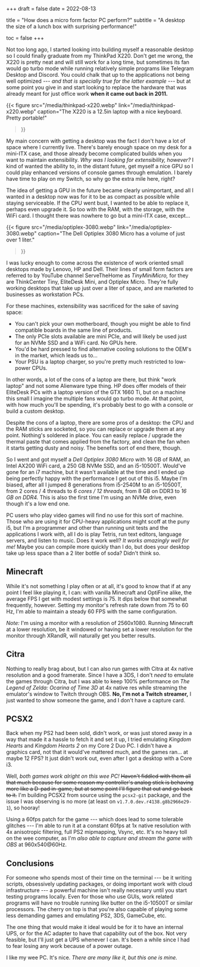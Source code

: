 +++
draft = false
date  = 2022-08-13

title    = "How does a micro form factor PC perform?"
subtitle = "A desktop the size of a lunch box with surprising performance!"

toc = false
+++

Not too long ago, I started looking into building myself a reasonable desktop
so I could finally graduate from my ThinkPad X220. Don't get me wrong, the X220
is pretty neat and will still work for a long time, but sometimes its fan would
go turbo mode while running relatively simple programs like Telegram Desktop
and Discord. You could chalk that up to the applications not being well
optimized _--- and that is specially true for the latter example ---_ but at
some point you give in and start looking to replace the hardware that was
already meant for just office work **when it came out back in 2011.**

{{< figure
  src="/media/thinkpad-x220.webp"
  link="/media/thinkpad-x220.webp"
  caption="The X220 is a 12.5in laptop with a nice keyboard. Pretty portable!"
>}}

My main concern with getting a desktop was the fact I don't have a lot of space
where I currently live. There's barely enough space on my desk for a mini-ITX
case, and those already become complicated builds when you want to maintain
extensibility. _Why was I looking for extensibility, however?_ I kind of wanted
the ability to, in the distant future, get myself a nice GPU so I could play
enhanced versions of console games through emulation. I barely have time to
play on my Switch, so why go the extra mile here, right?

The idea of getting a GPU in the future became clearly unimportant, and all I
wanted in a desktop now was for it to be as compact as possible while staying
serviceable. If the CPU went bust, I wanted to be able to replace it, perhaps
even upgrade it. So too with the RAM, with the storage, with the WiFi card. I
thought there was nowhere to go but a mini-ITX case, except...

{{< figure
  src="/media/optiplex-3080.webp"
  link="/media/optiplex-3080.webp"
  caption="The Dell Optiplex 3080 Micro has a volume of just over 1 liter."
>}}

I was lucky enough to come across the existence of work oriented small desktops
made by Lenovo, HP and Dell. Their lines of small form factors are referred to
by YouTube channel ServeTheHome as _TinyMiniMicro,_ for they are ThinkCenter
Tiny, EliteDesk Mini, and Optiplex Micro. They're fully working desktops that
take up just over a liter of space, and are marketed to businesses as
workstation PCs.

For these machines, extensibility was sacrificed for the sake of saving space:

- You can't pick your own motherboard, though you might be able to find
  compatible boards in the same line of products.
- The only PCIe slots available are mini PCIe, and will likely be used just for
  an NVMe SSD and a WiFi card. No GPUs here.
- You'd be hard pressed to find alternative cooling solutions to the OEM's in
  the market, which leads us to...
- Your PSU is a laptop charger, so you're pretty much restricted to low-power
  CPUs.

In other words, a lot of the cons of a laptop are there, but think "work
laptop" and not some Alienware type thing. HP does offer models of their
EliteDesk PCs with a laptop version of the GTX 1660 Ti, but on a machine this
small I imagine the multiple fans would go turbo mode. At that point, with how
much you'll be spending, it's probably best to go with a console or build a
custom desktop.

Despite the cons of a laptop, there are some pros of a desktop: the CPU and the
RAM sticks are socketed, so you can replace or upgrade them at any point.
Nothing's soldered in place. You can easily replace / upgrade the thermal paste
that comes applied from the factory, and clean the fan when it starts getting
dusty and noisy. The benefits sort of end there, though.

So I went and got myself a _Dell Optiplex 3080 Micro_ with 16 GB of RAM, an
Intel AX200 WiFi card, a 250 GB NVMe SSD, and an i5-10500T. Would've gone for
an i7 machine, but it wasn't available at the time and I ended up being
perfectly happy with the performance I get out of this i5. Maybe I'm biased,
after all I jumped 8 generations from i5-2540M to an i5-10500T, from 2 cores /
4 threads to _6 cores / 12 threads,_ from 8 GB on DDR3 to _16 GB on DDR4._ This
is also the first time I'm using an NVMe drive, even though it's a low end one.

PC users who play video games will find no use for this sort of machine. Those
who are using it for CPU-heavy applications might scoff at the puny i5, but I'm
a programmer and other than running unit tests and the applications I work
with, all I do is play Tetris, run text editors, language servers, and listen
to music. Does it work well? _It works amazingly well for me!_ Maybe you can
compile more quickly than I do, but does your desktop take up less space than a
2 liter bottle of soda? Didn't think so.

## Minecraft

While it's not something I play often or at all, it's good to know that if at
any point I feel like playing it, I can: with vanilla Minecraft and OptiFine
alike, the average FPS I get with modest settings is 75. It dips below that
somewhat frequently, however. Setting my monitor's refresh rate down from 75 to
60 Hz, I'm able to maintain a steady 60 FPS with the same configuration.

*Note:* I'm using a monitor with a resolution of 2560x1080. Running Minecraft
at a lower resolution, be it windowed or having set a lower resolution for the
monitor through XRandR, will naturally get you better results.

## Citra

Nothing to really brag about, but I can also run games with Citra at 4x native
resolution and a good framerate. Since I have a 3DS, I don't _need_ to emulate
the games through Citra, but I was able to keep 100% performance on _The Legend
of Zelda: Ocarina of Time 3D_ at 4x native res while streaming the emulator's
window to Twitch through OBS. **No, I'm not a Twitch streamer,** I just wanted
to show someone the game, and I don't have a capture card.

## PCSX2

Back when my PS2 had been sold, didn't work, or was just stored away in a way
that made it a hassle to fetch it and set it up, I tried emulating _Kingdom
Hearts_ and _Kingdom Hearts 2_ on my Core 2 Duo PC. I didn't have a graphics
card, not that it would've mattered much, and the games ran... at maybe 12 FPS?
It just didn't work out, even after I got a desktop with a Core i3.

Well, _both games work alright on this wee PC!_ ~~Haven't fiddled with them all
that much because for some reason my controller's analog stick is behaving more
like a D-pad in-game, but at some point I'll figure that out and go back to
it.~~ I'm building PCSX2 from source using the `pcsx2-git` package, and the
issue I was observing is no more (at least on `v1.7.0.dev.r4138.g8b2966e29-1`),
so hooray!

Using a 60fps patch for the game --- which does lead to some tolerable glitches
--- I'm able to run it at a constant 60fps at 1x native resolution with 4x
anisotropic filtering, full PS2 mipmapping, Vsync, etc. It's no heavy toll on
the wee computer, as I'm *also able to capture and stream the game with OBS* at
960x540@60Hz.

## Conclusions

For someone who spends most of their time on the terminal --- be it writing
scripts, obsessively updating packages, or doing important work with cloud
infrastructure --- a powerful machine isn't really necessary until you start
testing programs locally. Even for those who use GUIs, work related programs
will have no trouble running like butter on the i5-10500T or similar
processors. The cherry on top is that you're also capable of playing some less
demanding games and emulating PS2, 3DS, GameCube, etc.

The one thing that would make it ideal would be for it to have an internal UPS,
or for the AC adapter to have that capability out of the box. Not very
feasible, but I'll just get a UPS whenever I can. It's been a while since I had
to fear losing any work because of a power outage.

I like my wee PC. It's nice. *There are many like it, but this one is mine.*
